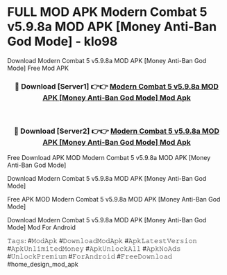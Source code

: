 # FULL MOD APK Modern Combat 5 v5.9.8a MOD APK [Money Anti-Ban God Mode] - klo98
Download Modern Combat 5 v5.9.8a MOD APK [Money Anti-Ban God Mode] Free Mod APK

<div align="center">
<h3>🔴 Download [Server1] 👉👉 <a href="https://apk-comot.site?title=Modern_Combat_5_v5.9.8a_MOD_APK_[Money_Anti-Ban_God_Mode]">Modern Combat 5 v5.9.8a MOD APK [Money Anti-Ban God Mode] Mod Apk</a></h3><br>

<h3>🔴 Download [Server2] 👉👉 <a href="https://apk-comot.site?title=Modern_Combat_5_v5.9.8a_MOD_APK_[Money_Anti-Ban_God_Mode]">Modern Combat 5 v5.9.8a MOD APK [Money Anti-Ban God Mode] Mod Apk</a></h3>
</div>


Free Download APK MOD Modern Combat 5 v5.9.8a MOD APK [Money Anti-Ban God Mode]

Download Modern Combat 5 v5.9.8a MOD APK [Money Anti-Ban God Mode] 

Free APK MOD Modern Combat 5 v5.9.8a MOD APK [Money Anti-Ban God Mode] 

Download Modern Combat 5 v5.9.8a MOD APK [Money Anti-Ban God Mode] Mod For Android

𝚃𝚊𝚐𝚜: #𝙼𝚘𝚍𝙰𝚙𝚔 #𝙳𝚘𝚠𝚗𝚕𝚘𝚊𝚍𝙼𝚘𝚍𝙰𝚙𝚔 #𝙰𝚙𝚔𝙻𝚊𝚝𝚎𝚜𝚝𝚅𝚎𝚛𝚜𝚒𝚘𝚗 #𝙰𝚙𝚔𝚄𝚗𝚕𝚒𝚖𝚒𝚝𝚎𝚍𝙼𝚘𝚗𝚎𝚢 #𝙰𝚙𝚔𝚄𝚗𝚕𝚘𝚌𝚔𝙰𝚕𝚕 #𝙰𝚙𝚔𝙽𝚘𝙰𝚍𝚜 #𝚄𝚗𝚕𝚘𝚌𝚔𝙿𝚛𝚎𝚖𝚒𝚞𝚖 #𝙵𝚘𝚛𝙰𝚗𝚍𝚛𝚘𝚒𝚍 #𝙵𝚛𝚎𝚎𝙳𝚘𝚠𝚗𝚕𝚘𝚊𝚍 #home_design_mod_apk